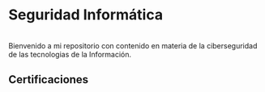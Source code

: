  # Seguridad Informática
  <br>
Bienvenido a mi repositorio con contenido en materia de la ciberseguridad de las tecnologias de la Información.</center>

## Certificaciones

